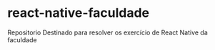 # react-native-faculdade
 Repositorio Destinado para resolver os exercício de React Native da faculdade
